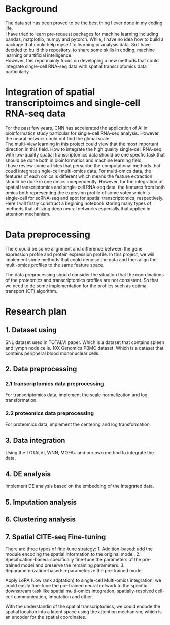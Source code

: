 # Background
The data set has been proved to be the best thing I ever done in my coding life.  
I have tried to learn pre-request packages for machine learning including pandas, matplotlib, numpy and pytorch. While, I have no idea how to build a package that could help myself to learning or analysis data. So I have decided to build this repository, to share some skills in coding, machine learning or artificial intelligence.  
However, this repo mainly focus on developing a new methods that could integrate single-cell RNA-seq data with spatial transcriptomics data particularly.  
# Integration of spatial transcriptoimcs and single-cell RNA-seq data
For the past few years, CNN has accelerated the application of AI in bioinformatics study particular for single-cell RNA-seq analysis. However, the neural network could not find the global scale   
The multi-view learning in this project could view that the most important direction in this field. How to integrate the high quality single-cell RNA-seq with low-quality spatial transcriptomics data should be one specfic task that should be done both in bioinformatics and machine learning field.  
I have review some articles that perscribe the computational methods that coudl integrate single-cell multi-omics data. For multi-omics data, the features of each omics is different which means the feature extraction should be done in one omics independently. However, for the integration of spatial transcriptomics and single-cell RNA-seq data, the features from both omics both representing the exprssion profile of some votex which is single-cell for scRNA-seq and spot for spatial transcriptomics, respectively. 
Here I will firstly construct a begining notebook storing many types of methods that utilizing deep neural networks especially that applied in attention mechanism. 

# Data preprocessing
There could be some alignment and difference between the gene expression profile and protein expression profile. In this project, we will implement some methods that could denoise the data and then align the multi-omics profiles to the same feature space.

The data preprocessing should consider the situation that the coordinations of the proteomics and transcriptomics profiles are not consistent. So that we need to do some implementation for the profiles such as optimal transport (OT) algorithm.


# Research plan
## 1. Dataset using
SNL dataset used in TOTALVI paper. Which is a dataset that contains spleen and lymph node cells. 
10X Genomics PBMC dataset. Which is a dataset that contains peripheral blood mononuclear cells.
## 2. Data preprocessing
### 2.1 transcriptomics data preprocessing
For transcriptomics data, implement the scale normalization and log transformation.  

### 2.2 proteomics data preprocessing
For proteomics data, implement the centering and log transformation.

## 3. Data integration
Using the TOTALVI, WNN, MOFA+ and our own method to integrate the data.

## 4. DE analysis
Implement DE analysis based on the embedding of the integrated data. 

## 5. Imputation analysis

## 6. Clustering analysis

## 7. Spatial CITE-seq Fine-tuning
There are three types of fine-tune strategy:
    1. Addition-based: add the module encoding the spatial information to the original model.
    2. Specification-based: specifically fine-tune the parameters of the pre-trained model and preserve the remaining parameters.
    3. Reparameterization-based: reparameterize the pre-trained model

Apply LoRA (Low rank adptation) to single-cell Multi-omics integration, we could easily fine-tune the pre-trained neural network to the specific downstream task like spatial multi-omics integration, spatially-resolved cell-cell communication, imputation and other. 

With the understandin of the spatial transcriptomics, we could encode the spatial location into a latent space using the attention mechanism, which is an encoder for the spatial coordinates. 